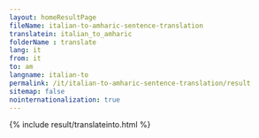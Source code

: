 ```yaml
---
layout: homeResultPage
fileName: italian-to-amharic-sentence-translation
translatein: italian_to_amharic
folderName : translate
lang: it
from: it
to: am
langname: italian-to
permalink: /it/italian-to-amharic-sentence-translation/result
sitemap: false
nointernationalization: true
---
```

{% include result/translateinto.html %}

<script src="/js/result/translation.js" data-foldername="{{page.folderName}}" data-lang="{{page.lang}}"></script>
